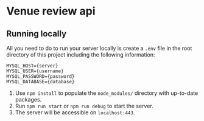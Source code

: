 # Venue review api

## Running locally

All you need to do to run your server locally is create a `.env` file in the root directory of this project including the following information:

```
MYSQL_HOST={server}
MYSQL_USER={username}
MYSQL_PASSWORD={password}
MYSQL_DATABASE={database}
```

1. Use `npm install` to populate the `node_modules/` directory with up-to-date packages.
2. Run `npm run start` or `npm run debug` to start the server.
3. The server will be accessible on `localhost:443`.
